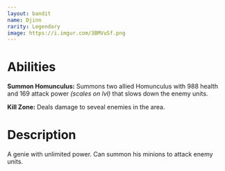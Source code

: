 ```yaml
---
layout: bandit
name: Djinn
rarity: Legendary
image: https://i.imgur.com/3BMVuSf.png
---
```


# Abilities

**Summon Homunculus:** Summons two allied Homunculus with 988 health and 169 attack power *(scales on lvl)* that slows down the enemy units.

**Kill Zone:** Deals damage to seveal enemies in the area.

# Description

A genie with unlimited power. Can summon his minions to attack enemy units.
